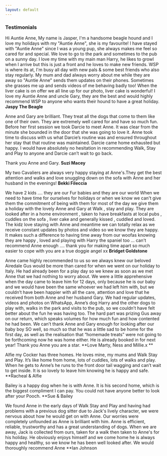 ```yaml
---
layout: default
---
```


### Testimonials

Hi Auntie Anne,
My name is Jasper, I'm a handsome beagle hound and I love my holidays with my "Auntie Anne", she is my favourite! I have stayed with "Auntie Anne" since I was a young pup, she always makes me feel so cared for and special. We love to go to the park and sometimes to the pub on a sunny day. I love my time with my main man Harry, he likes to growl when I arrive but this is just a front and he loves to make new friends. WSP is where its at, I'm busy all day with new pals & some best friends who also stay regularly. My mum and dad always worry about me while they are away so "Auntie Anne" sends them updates on their phones. Sometimes she grasses me up and sends videos of me behaving badly too! When the liver cake is on offer we all line up for our photo, liver cake is wonderful!
I love my Auntie Anne and uncle Gary, they are the best and would highly recommend WSP to anyone who wants their hound to have a great holiday.
**Jaspy The Beagle**

Anne and Gary are brilliant. They treat all the dogs that come to them like one of their own. They are extremely well cared for and have so much fun.
Before her first session we took Darcie to meet Anne. It was clear from the minute she bounded in the door that she was going to love it. Anne took time to discuss with us what Darcie’s routine was and ensured throughout her stay that that routine was maintained.
Darcie came home exhausted but happy.
I would have absolutely no hesitation in recommending Walk, Stay and Play to anyone and Darcie can’t wait to go back.

Thank you Anne and Gary.
**Suzi Macey**

My two Cavaliers are always very happy staying at Anne's.They get the best attention and walks and love snuggling down on the sofa with Anne and her husband in the evenings!
**Bekki Fileccia**

We have 2 kids .... they are our Fur babies and they are our world
When we need to have time for ourselves for holidays or when we know we can't give them the commitment of being with them for most of the day we give them a holiday with the lovely Anne and Gary at Walk , stay and play. They are looked after in a home environment , taken to have breakfasts at local pubs , cuddles on the sofa , liver cake and generally kissed , cuddled and loved. The kidz love staying with Anne and meantime we can totally relax as we receive constant updates by photos and video so we know they are happy.
It makes such a difference to having time away from our woofas knowing they are happy , loved and playing with Harry the spaniel too ... can't recommend Anne enough .... thank you for making time apart so much easier to cope with you are a true doggie angel xx
**Bridget Goldstone**

Anne came highly recommended to us so we always knew our beloved Airedale Gus would be more than cared for when we went on our holiday to Italy.
He had already been for a play day so we knew as soon as we met Anne that we had nothing to worry about.
We were a little apprehensive when the day came to leave him for 12 days, only because he is our baby and we would have been the same whoever we had left him with, but we couldn’t have been happier with all the care, attention and love that he received from both Anne and her husband Gary.
We had regular updates, videos and photos on WhatsApp, Anne’s dog Harry and the other dogs to play with, walks in the park and visits to the pub, so we couldn’t have felt better about the fun he was having too.
The hard part was prizing Gus away on our return, which speaks volumes for how much fun and how contented he had been.
We can’t thank Anne and Gary enough for looking after our baby boy SO well, so much so that he was a little sad to be home for the first day, as well as the realisation that “homemade treats” were not going to be forthcoming now he was home either.
He is already booked in for next year!
Thank you Anne you are a star.
**Love Marty, Ness and Millie.x **

Alfie my Cocker has three homes. He loves mine, my mums and Walk Stay and Play. It’s like home from home, lots of cuddles, lots of walks and play. When he gets to Anne’s he runs to the front door tail wagging and can’t wait to get inside. It is so lovely to leave him knowing he is happy and safe.
**Racheal & Alfie

Bailey is a happy dog when he is with Anne. It is his second home, which is the biggest compliment l can pay. You could not have anyone better to look after your Pooch.
**Sue & Bailey
 
We found Anne in the early days of Walk Stay and Play and having had problems with a previous dog sitter due to Jack's lively character, we were nervous about how he would get on with Anne.
Our worries were completely unfounded as Anne is brilliant with him.
Anne is efficient, reliable, trustworthy and has a great understanding of dogs. When we are away, Jack is collected from ours, taken for a walk then taken to Anne's for his holiday.
He obviously enjoys himself and we come home he is always happy and healthy, so we know he has been well looked after.
We would thoroughly recommend Anne
**Ian Johnson
